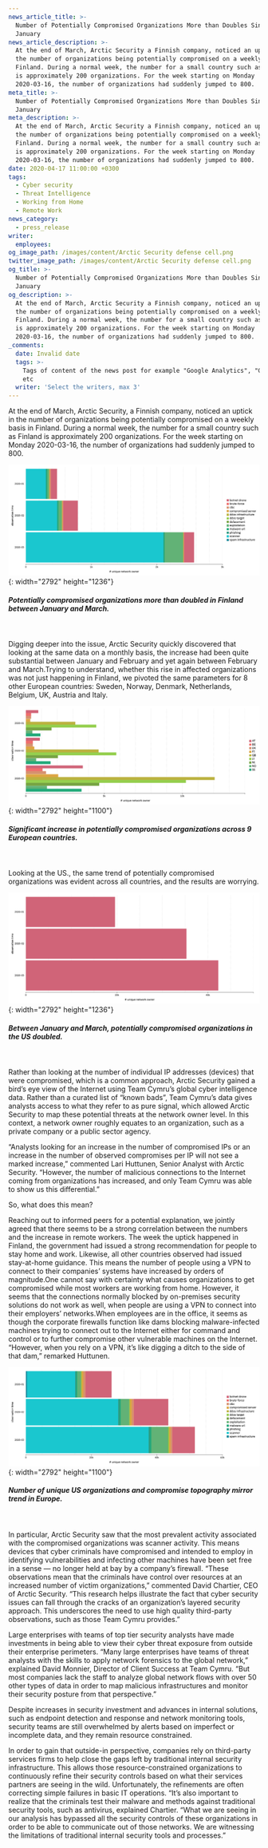```yaml
---
news_article_title: >-
  Number of Potentially Compromised Organizations More than Doubles Since
  January
news_article_description: >-
  At the end of March, Arctic Security a Finnish company, noticed an uptick in
  the number of organizations being potentially compromised on a weekly basis in
  Finland. During a normal week, the number for a small country such as Finland
  is approximately 200 organizations. For the week starting on Monday
  2020-03-16, the number of organizations had suddenly jumped to 800.
meta_title: >-
  Number of Potentially Compromised Organizations More than Doubles Since
  January
meta_description: >-
  At the end of March, Arctic Security a Finnish company, noticed an uptick in
  the number of organizations being potentially compromised on a weekly basis in
  Finland. During a normal week, the number for a small country such as Finland
  is approximately 200 organizations. For the week starting on Monday
  2020-03-16, the number of organizations had suddenly jumped to 800.
date: 2020-04-17 11:00:00 +0300
tags:
  - Cyber security
  - Threat Intelligence
  - Working from Home
  - Remote Work
news_category:
  - press_release
writer:
  employees:
og_image_path: /images/content/Arctic Security defense cell.png
twitter_image_path: /images/content/Arctic Security defense cell.png
og_title: >-
  Number of Potentially Compromised Organizations More than Doubles Since
  January
og_description: >-
  At the end of March, Arctic Security a Finnish company, noticed an uptick in
  the number of organizations being potentially compromised on a weekly basis in
  Finland. During a normal week, the number for a small country such as Finland
  is approximately 200 organizations. For the week starting on Monday
  2020-03-16, the number of organizations had suddenly jumped to 800.
_comments:
  date: Invalid date
  tags: >-
    Tags of content of the news post for example "Google Analytics", "GitHub"
    etc
  writer: 'Select the writers, max 3'
---
```


At the end of March, Arctic Security, a Finnish company, noticed an uptick in the number of organizations being potentially compromised on a weekly basis in Finland. During a normal week, the number for a small country such as Finland is approximately 200 organizations. For the week starting on Monday 2020-03-16, the number of organizations had suddenly jumped to 800.

![](/images/content/image1.png "Potentially compromised organizations more than doubled in Finland between January and March."){: width="2792" height="1236"}

##### **Potentially compromised organizations more than doubled in Finland between January and March.**

&nbsp;

Digging deeper into the issue, Arctic Security quickly discovered that looking at the same data on a monthly basis, the increase had been quite substantial between January and February and yet again between February and March.Trying to understand, whether this rise in affected organizations was not just happening in Finland, we pivoted the same parameters for 8 other European countries: Sweden, Norway, Denmark, Netherlands, Belgium, UK, Austria and Italy.&nbsp;

![](/images/content/image2.png "Significant increase in potentially compromised organizations across 9 European countries."){: width="2792" height="1100"}

##### **Significant increase in potentially compromised organizations across 9 European countries.**

&nbsp;

Looking at the US., the same trend of potentially compromised organizations was evident across all countries, and the results are worrying.

![](/images/content/image3.png "Between January and March, potentially compromised organizations in the US doubled."){: width="2792" height="1236"}

##### **Between January and March, potentially compromised organizations in the US doubled.**

&nbsp;

Rather than looking at the number of individual IP addresses (devices) that were compromised, which is a common approach, Arctic Security gained a bird’s eye view of the Internet using Team Cymru’s global cyber intelligence data. Rather than a curated list of “known bads”, Team Cymru’s data gives analysts access to what they refer to as pure signal, which allowed Arctic Security to map these potential threats at the network owner level. In this context, a network owner roughly equates to an organization, such as a private company or a public sector agency.

“Analysts looking for an increase in the number of compromised IPs or an increase in the number of observed compromises per IP will not see a marked increase,” commented Lari Huttunen, Senior Analyst with Arctic Security. “However, the number of malicious connections to the Internet coming from organizations has increased, and only Team Cymru was able to show us this differential.”

So, what does this mean?

Reaching out to informed peers for a potential explanation, we jointly agreed that there seems to be a strong correlation between the numbers and the increase in remote workers. The week the uptick happened in Finland, the government had issued a strong recommendation for people to stay home and work. Likewise, all other countries observed had issued stay-at-home guidance. This means the number of people using a VPN to connect to their companies’ systems have increased by orders of magnitude.One cannot say with certainty what causes organizations to get compromised while most workers are working from home. However, it seems that the connections normally blocked by on-premises security solutions do not work as well, when people are using a VPN to connect into their employers’ networks.When employees are in the office, it seems as though the corporate firewalls function like dams blocking malware-infected machines trying to connect out to the Internet either for command and control or to further compromise other vulnerable machines on the Internet. “However, when you rely on a VPN, it’s like digging a ditch to the side of that dam,” remarked Huttunen.&nbsp;

![](/images/content/image4.png "Number of unique US organizations and compromise topography mirror trend in Europe."){: width="2792" height="1100"}

##### **Number of unique US organizations and compromise topography mirror trend in Europe.**

&nbsp;

In particular, Arctic Security saw that the most prevalent activity associated with the compromised organizations was scanner activity. This means devices that cyber criminals have compromised and intended to employ in identifying vulnerabilities and infecting other machines have been set free in a sense — no longer held at bay by a company’s firewall. “These observations mean that the criminals have control over resources at an increased number of victim organizations,” commented David Chartier, CEO of Arctic Security. “This research helps illustrate the fact that cyber security issues can fall through the cracks of an organization’s layered security approach. This underscores the need to use high quality third-party observations, such as those Team Cymru provides.”

Large enterprises with teams of top tier security analysts have made investments in being able to view their cyber threat exposure from outside their enterprise perimeters. “Many large enterprises have teams of threat analysts with the skills to apply network forensics to the global network,” explained David Monnier, Director of Client Success at Team Cymru. “But most companies lack the staff to analyze global network flows with over 50 other types of data in order to map malicious infrastructures and monitor their security posture from that perspective.”

Despite increases in security investment and advances in internal solutions, such as endpoint detection and response and network monitoring tools, security teams are still overwhelmed by alerts based on imperfect or incomplete data, and they remain resource constrained.

In order to gain that outside-in perspective, companies rely on third-party services firms to help close the gaps left by traditional internal security infrastructure. This allows those resource-constrained organizations to continuously refine their security controls based on what their services partners are seeing in the wild. Unfortunately, the refinements are often correcting simple failures in basic IT operations. “It’s also important to realize that the criminals test their malware and methods against traditional security tools, such as antivirus, explained Chartier. “What we are seeing in our analysis has bypassed all the security controls of these organizations in order to be able to communicate out of those networks. We are witnessing the limitations of traditional internal security tools and processes.”

&nbsp;